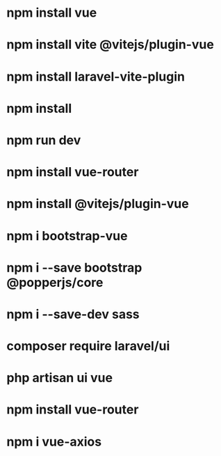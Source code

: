 # npm install vue
# npm install vite @vitejs/plugin-vue
# npm install laravel-vite-plugin
# npm install
# npm run dev
# npm install vue-router
# npm install @vitejs/plugin-vue
# npm i bootstrap-vue
# npm i --save bootstrap @popperjs/core
# npm i --save-dev sass
# composer require laravel/ui
# php artisan ui vue
# npm install vue-router
# npm i vue-axios
